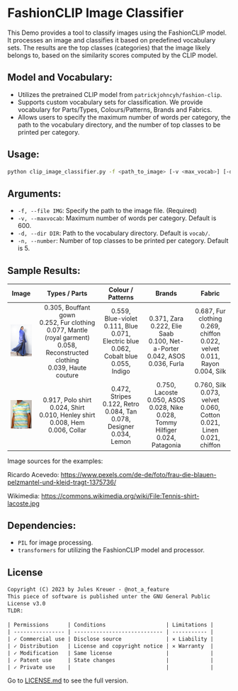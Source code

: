 # FashionCLIP Image Classifier

This Demo provides a tool to classify images using the FashionCLIP model. It processes an image and classifies it based on predefined vocabulary sets. The results are the top classes (categories) that the image likely belongs to, based on the similarity scores computed by the CLIP model.

## Model and Vocabulary:
- Utilizes the pretrained CLIP model from `patrickjohncyh/fashion-clip`.
- Supports custom vocabulary sets for classification. We provide vocabulary for Parts/Types, Colours/Patterns, Brands and Fabrics.
- Allows users to specify the maximum number of words per category, the path to the vocabulary directory, and the number of top classes to be printed per category.

## Usage:
```bash
python clip_image_classifier.py -f <path_to_image> [-v <max_vocab>] [-d <vocab_directory>] [-n <number_of_top_classes>]
```

## Arguments:
- `-f, --file IMG`: Specify the path to the image file. (Required)
- `-v, --maxvocab`: Maximum number of words per category. Default is 600.
- `-d, --dir DIR`: Path to the vocabulary directory. Default is `vocab/`.
- `-n, --number`: Number of top classes to be printed per category. Default is 5.

## Sample Results:
| Image | Types / Parts | Colour / Patterns | Brands | Fabric |
|:---------------------------:|:-------:|:-------:|:-------:|:-----:|
| <img src="img.jpg" width=60></img> | 0.305, Bouffant gown<br>0.252, Fur clothing<br>0.077, Mantle (royal garment)<br>0.058, Reconstructed clothing<br>0.039, Haute couture | 0.559,	 Blue-violet<br>0.111,	 Blue<br>0.071,	 Electric blue<br>0.062,	 Cobalt blue<br>0.055,	 Indigo | 0.371,	 Zara<br>0.222,	 Elie Saab<br>0.100,	 Net-a-Porter<br>0.042,	 ASOS<br>0.036,	 Furla | 0.687,	 Fur clothing<br>0.269,	 chiffon<br>0.022,	 velvet<br>0.011,	 Rayon<br>0.004,	 Silk<br> |
| <img src="img2.jpg" width=50></img>| 0.917,	 Polo shirt<br>0.024,	 Shirt<br>0.010,	 Henley shirt<br>0.008,	 Hem<br>0.006,	 Collar<br>| 0.472,	 Stripes<br>0.122,	 Retro<br>0.084,	 Tan<br>0.078,	 Designer<br>0.034,	 Lemon<br> | 0.750,	 Lacoste<br>0.050,	 ASOS<br>0.028,	 Nike<br>0.028,	 Tommy Hilfiger<br>0.024,	 Patagonia<br> | 0.760,	 Silk<br>0.073,	 velvet<br>0.060,	 Cotton<br>0.021,	 Linen<br>0.021,	 chiffon<br> |

Image sources for the examples:

Ricardo Acevedo: https://www.pexels.com/de-de/foto/frau-die-blauen-pelzmantel-und-kleid-tragt-1375736/

Wikimedia: https://commons.wikimedia.org/wiki/File:Tennis-shirt-lacoste.jpg
## Dependencies:
- `PIL` for image processing.
- `transformers` for utilizing the FashionCLIP model and processor.

## License
```
Copyright (C) 2023 by Jules Kreuer - @not_a_feature
This piece of software is published unter the GNU General Public License v3.0
TLDR:

| Permissions      | Conditions                   | Limitations |
| ---------------- | ---------------------------- | ----------- |
| ✓ Commercial use | Disclose source              | ✕ Liability |
| ✓ Distribution   | License and copyright notice | ✕ Warranty  |
| ✓ Modification   | Same license                 |             |
| ✓ Patent use     | State changes                |             |
| ✓ Private use    |                              |             |
```
Go to [LICENSE.md](https://github.com/not-a-feature/FashionClass/blob/main/LICENSE) to see the full version.